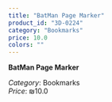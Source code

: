```yaml
---
title: "BatMan Page Marker"
product_id: "3D-0224"
category: "Bookmarks"
price: 10.0
colors: ""
---
```


**BatMan Page Marker**

*Category*: Bookmarks  
*Price*: ₪10.0

